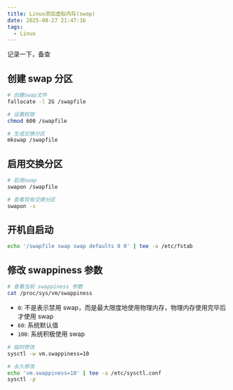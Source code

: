 ```yaml
---
title: Linux添加虚拟内存(swap)
date: 2025-08-27 21:47:16
tags:
  - Linux
---
```


记录一下，备查

<!-- more -->

## 创建 swap 分区

```sh
# 创建swap文件
fallocate -l 2G /swapfile

# 设置权限
chmod 600 /swapfile

# 生成交换分区
mkswap /swapfile
```

## 启用交换分区

```sh
# 启用swap
swapon /swapfile

# 查看现有交换分区
swapon -s
```

## 开机自启动

```sh
echo '/swapfile swap swap defaults 0 0' | tee -a /etc/fstab
```

## 修改 swappiness 参数

```sh
# 查看当前 swappiness 参数
cat /proc/sys/vm/swappiness
```

- `0`: 不是表示禁用 swap，而是最大限度地使用物理内存，物理内存使用完毕后才使用 swap
- `60`: 系统默认值
- `100`: 系统积极使用 swap

```sh
# 临时修改
sysctl -w vm.swappiness=10
```

```sh
# 永久修改
echo 'vm.swappiness=10' | tee -a /etc/sysctl.conf
sysctl -p
```
